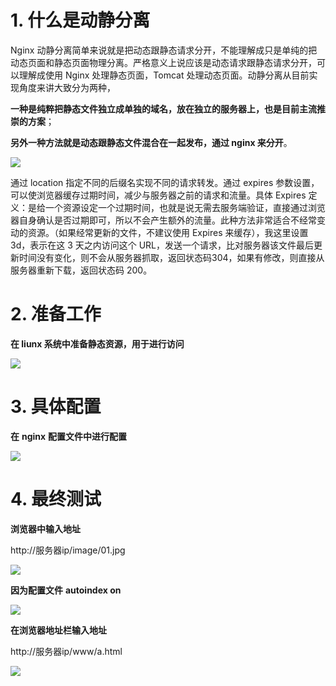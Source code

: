 # 1. 什么是动静分离

Nginx 动静分离简单来说就是把动态跟静态请求分开，不能理解成只是单纯的把动态页面和静态页面物理分离。严格意义上说应该是动态请求跟静态请求分开，可以理解成使用 Nginx 处理静态页面，Tomcat 处理动态页面。动静分离从目前实现角度来讲大致分为两种，

**一种是纯粹把静态文件独立成单独的域名，放在独立的服务器上，也是目前主流推崇的方案**；

**另外一种方法就是动态跟静态文件混合在一起发布，通过 nginx 来分开**。

![](https://gitee.com/krislin_zhao/IMGcloud/raw/master/img/20200521204548.png)

通过 location 指定不同的后缀名实现不同的请求转发。通过 expires 参数设置，可以使浏览器缓存过期时间，减少与服务器之前的请求和流量。具体 Expires 定义：是给一个资源设定一个过期时间，也就是说无需去服务端验证，直接通过浏览器自身确认是否过期即可，所以不会产生额外的流量。此种方法非常适合不经常变动的资源。（如果经常更新的文件，不建议使用 Expires 来缓存），我这里设置 3d，表示在这 3 天之内访问这个 URL，发送一个请求，比对服务器该文件最后更新时间没有变化，则不会从服务器抓取，返回状态码304，如果有修改，则直接从服务器重新下载，返回状态码 200。

# 2. 准备工作

**在 liunx 系统中准备静态资源，用于进行访问**

![](https://gitee.com/krislin_zhao/IMGcloud/raw/master/img/20200521204736.png)

# 3. 具体配置

**在** **nginx** **配置文件中进行配置**

![](https://gitee.com/krislin_zhao/IMGcloud/raw/master/img/20200521204831.png)

# 4. 最终测试

**浏览器中输入地址** 

http://服务器ip/image/01.jpg

![](https://gitee.com/krislin_zhao/IMGcloud/raw/master/img/20200521205251.png)

**因为配置文件** **autoindex on**

![](https://gitee.com/krislin_zhao/IMGcloud/raw/master/img/20200521205456.png)

**在浏览器地址栏输入地址**

http://服务器ip/www/a.html

![](https://gitee.com/krislin_zhao/IMGcloud/raw/master/img/20200521205633.png)